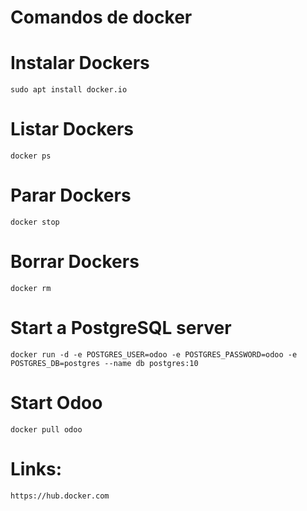 # Comandos de docker


# Instalar Dockers
```
sudo apt install docker.io
```

# Listar Dockers
```
docker ps
```

# Parar Dockers
```
docker stop
```

# Borrar Dockers
```
docker rm
```


# Start a PostgreSQL server
```
docker run -d -e POSTGRES_USER=odoo -e POSTGRES_PASSWORD=odoo -e POSTGRES_DB=postgres --name db postgres:10
```

# Start Odoo
```
docker pull odoo
```

# Links:
```
https://hub.docker.com
```
